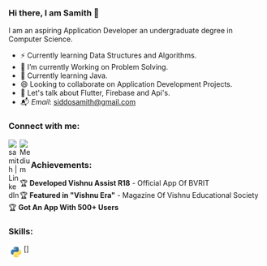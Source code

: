### Hi there, I am Samith 👋


I am an aspiring Application Developer an undergraduate degree in Computer Science.   
- ⚡ Currently learning Data Structures and Algorithms.
- 🧩 I’m currently Working on Problem Solving.
- 🌱 Currently learning Java.
- :smile: Looking to collaborate on Application Development Projects.
- 💬 Let's talk about Flutter, Firebase and Api's.
- :mailbox_with_mail:<i> Email</i>:  [siddosamith@gmail.com](mailto:siddosamith@gmail.com)
### Connect with me:

[<img align="left" alt="samith | LinkedIn" width="22px" src="https://cdn.jsdelivr.net/npm/simple-icons@v3/icons/linkedin.svg" />][linkedin]
[<img align="left" alt="Medium" width="22px" src="https://cdn.jsdelivr.net/npm/simple-icons@v3/icons/medium.svg" />][medium]

[linkedin]:https://www.linkedin.com/in/siddo-samith-5677281a9/
[medium]:https://siddosamith.medium.com/
<br>
### Achievements:
:trophy: <b>Developed Vishnu Assist R18</b> - Official App Of BVRIT<br>
:trophy: <b>Featured in "Vishnu Era"</b> - Magazine Of Vishnu Educational Society<br>
:trophy: <b>Got An App With 500+ Users</b>
<br>
### Skills:
[<img align="left" alt="Python" width="30px" src="https://raw.githubusercontent.com/github/explore/80688e429a7d4ef2fca1e82350fe8e3517d3494d/topics/python/python.png" />]
<br>

